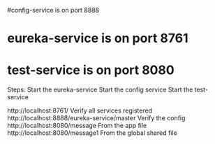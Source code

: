 #config-service is on port 8888
# eureka-service is on port 8761
# test-service is on port 8080

Steps:
Start the eureka-service 
Start the config service 
Start the test-service

http://localhost:8761/
Verify all services registered
http://localhost:8888/eureka-service/master
Verify the config
http://localhost:8080/message
From the app file
http://localhost:8080/message1
From the global shared file

